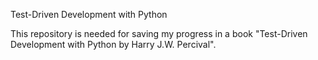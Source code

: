 Test-Driven Development with Python

This repository is needed for saving my progress in a book "Test-Driven Development with Python by Harry J.W. Percival".